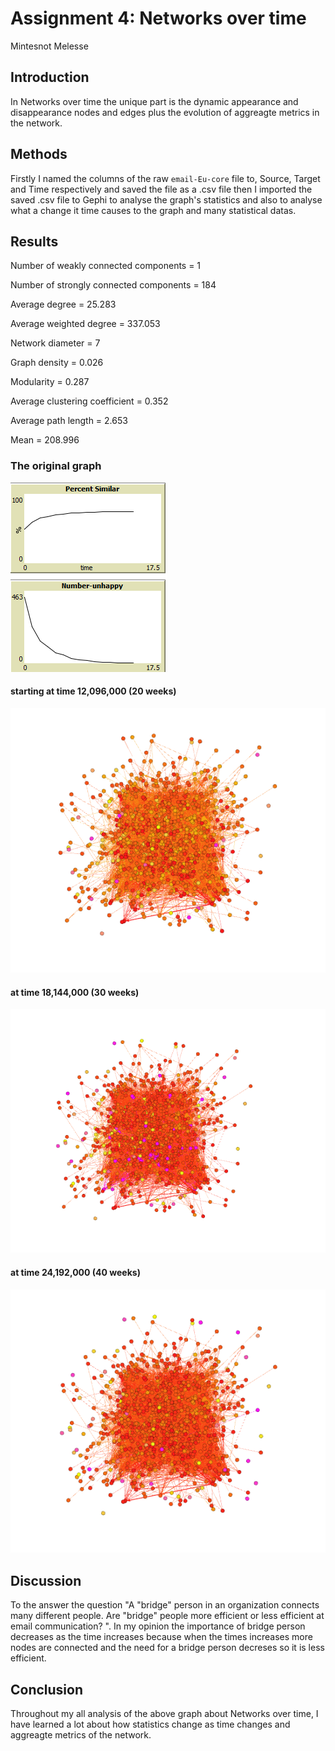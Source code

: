 # Assignment 4: Networks over time
Mintesnot Melesse


## Introduction
In Networks over time the unique part is the dynamic appearance and disappearance nodes and edges plus the evolution of aggreagte metrics in the network.

## Methods
Firstly I named the columns of the raw ```email-Eu-core``` file to, Source, Target and Time respectively and saved the file as a .csv file then I imported the saved .csv file to Gephi to analyse the graph's statistics and also to analyse what a change it time causes to the graph and many statistical datas.

## Results
Number of weakly connected components = 1

Number of strongly connected components = 184

Average degree = 25.283

Average weighted degree = 337.053

Network diameter = 7

Graph density = 0.026

Modularity = 0.287

Average clustering coefficient = 0.352

Average path length = 2.653

Mean = 208.996

### The original graph

![graph](4.png)


#### starting at time 12,096,000 (20 weeks)

![graph](20w.png)

#### at time 18,144,000 (30 weeks)

![graph](30w.png)

#### at time 24,192,000 (40 weeks)

![graph](40w.png)

## Discussion
To the answer the question "A "bridge" person in an organization connects many different people. Are "bridge" people more efficient or less efficient at email communication?
". In my opinion the importance of bridge person decreases as the time increases because when the times increases more nodes are connected and the need for a bridge person decreses so it is less efficient.
## Conclusion
Throughout my all analysis of the above graph about Networks over time, I have learned a lot about how statistics change as time changes and aggreagte metrics of the network.